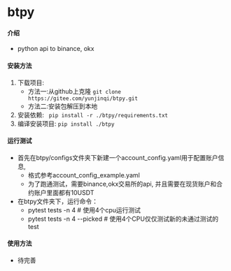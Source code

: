 # btpy

#### 介绍
- python api to binance, okx

#### 安装方法
1. 下载项目: 
    - 方法一:从github上克隆 `git clone https://gitee.com/yunjinqi/btpy.git`
    - 方法二:安装包解压到本地
2. 安装依赖: ` pip install -r ./btpy/requirements.txt`
3. 编译安装项目: `pip install ./btpy`

#### 运行测试
- 首先在btpy/configs文件夹下新建一个account_config.yaml用于配置账户信息,
   - 格式参考account_config_example.yaml
   - 为了跑通测试，需要binance,okx交易所的api, 并且需要在现货账户和合约账户里面都有10USDT
- 在btpy文件夹下，运行命令：
    - pytest tests -n 4  # 使用4个cpu运行测试
    - pytest tests -n 4 --picked  # 使用4个CPU仅仅测试新的未通过测试的test

#### 使用方法

- 待完善

